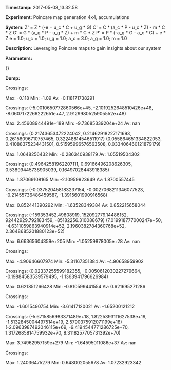 **Timestamp:** 2017-05-03_13.32.58

**Experiment:** Poincare map generation 4x4, accumulations

**System:**
Z' = Z * (-e + u_c * C + u_g * G) 
C' = C * (a_c * P - u_c * Z) - m * C * Z 
G' = G * (a_g * P - u_g * Z) + m * C * Z 
P' = P * (-a_g * G - a_c * C) + e * Z 
e = 1.0; u_c = 1.0; u_g = 1.0; a_c = 3.0; a_g = 1.0; m = 1.0

**Description:** Leveraging Poincare maps to gain insights about our system

**Parameters:**

{}

**Dump:**



Crossings:

Max:
-0.118
Min:
-1.09
Av:
-0.118171738291


Crossings:
(-5.0010650772860566e+45, -2.1019252648510426e+48, -8.0607172266222651e+47, 2.9129980525905552e+48)

Max:
2.45608944491e+189
Min:
-9.73685339204e+24
Av:
nan


Crossings:
(0.21743653472224042, 0.21462918227171693, 0.26156096710757465, 0.32248814546511917)
(0.055864651334822053, 0.41088375234431501, 0.51595996576563508, 0.033406460121879179)

Max:
1.0648256432
Min:
-0.286340938179
Av:
1.05519504302


Crossings:
(0.49642581962207111, 0.69166496208626305, 0.53899445738905039, 0.16497028443918385)

Max:
1.87069108165
Min:
-2.10959923649
Av:
1.8700557445


Crossings:
(-0.037520458183237154, -0.0027068211346077523, -0.21455736486459587, -1.3915601990916568)

Max:
0.852441390292
Min:
-1.63528349384
Av:
0.852215658044


Crossings:
(-159353452.49808919, 152092779.14486152, 92442929.792183459, -85182256.310088679)
(7.019918777000247e+50, -4.6311059863940914e+52, 2.1960382784360768e+52, 2.3648685201880123e+52)

Max:
6.66365604359e+205
Min:
-1.05259878005e+28
Av:
nan


Crossings:

Max:
-4.90646607974
Min:
-5.31167351384
Av:
-4.90658959902


Crossings:
(0.02337255599182355, -0.0050612030227279664, -0.19884583539579495, -1.1363941796626984)

Max:
0.621851266428
Min:
-0.810599441554
Av:
0.621695271286


Crossings:

Max:
-1.6015490754
Min:
-3.61417120021
Av:
-1.65200121212


Crossings:
(-5.6715856983371489e+18, 1.8225393111627538e+19, -1.5132845004497514e+19, 2.5790375912071199e+18)
(-2.0963987492046115e+69, -9.4194544771286725e+70, 1.3172685814759932e+70, 8.3118257705731392e+70)

Max:
3.74962957159e+279
Min:
-1.64595011086e+37
Av:
nan


Crossings:

Max:
1.24036475279
Min:
0.648002055678
Av:
1.07232923342